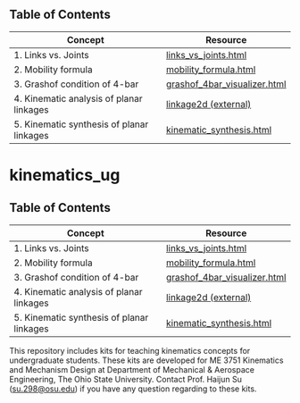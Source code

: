 
## Table of Contents

| Concept                                   | Resource |
|-------------------------------------------|----------|
| 1. Links vs. Joints                      | [links_vs_joints.html](links_vs_joints.html) |
| 2. Mobility formula                      | [mobility_formula.html](mobility_formula.html) |
| 3. Grashof condition of 4-bar            | [grashof_4bar_visualizer.html](grashof_4bar_visualizer.html) |
| 4. Kinematic analysis of planar linkages | [linkage2d (external)](https://github.com/haijunsu-osu/linkage2d) |
| 5. Kinematic synthesis of planar linkages | [kinematic_synthesis.html](kinematic_synthesis.html) |
# kinematics_ug

## Table of Contents

| Concept                                   | Resource |
|-------------------------------------------|----------|
| 1. Links vs. Joints                      | [links_vs_joints.html](links_vs_joints.html) |
| 2. Mobility formula                      | [mobility_formula.html](mobility_formula.html) |
| 3. Grashof condition of 4-bar            | [grashof_4bar_visualizer.html](grashof_4bar_visualizer.html) |
| 4. Kinematic analysis of planar linkages | [linkage2d (external)](https://github.com/haijunsu-osu/linkage2d) |
| 5. Kinematic synthesis of planar linkages | [kinematic_synthesis.html](kinematic_synthesis.html) |

This repository includes kits for teaching kinematics concepts for undergraduate students. These kits are developed for ME 3751 Kinematics and Mechanism Design at Department of Mechanical & Aerospace Engineering, The Ohio State University. Contact Prof. Haijun Su (su.298@osu.edu) if you have any question regarding to these kits.
